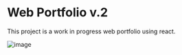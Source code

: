 # Web Portfolio v.2
This project is a work in progress web portfolio using react.  



![image](https://github.com/user-attachments/assets/eb4cf9fc-f406-4831-b654-ddc2eb167e7f)
